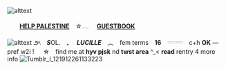 ![alttext](https://64.media.tumblr.com/195a85ac5b349604c46308d1b89c7c4b/4ee358a7007cf420-8b/s2048x3072/41fd33c80b3d851e42c9d4e2b613ec865bd2f0d6.pnj)
 
 ⠀    ⠀ **[HELP PALESTINE](https://rentry.co/HELP-PALESTINE)** ⠀☆𓂃   ⠀ **[GUESTBOOK](https://polyniigo.123guestbook.com/)**
 
![alttext](https://64.media.tumblr.com/0dcdc86299570b20fc8e91eb2ac18e49/4ee358a7007cf420-1e/s2048x3072/e935b8e4eb93bf0d3dad33f7cfe4d486db99ade3.pnj)
౨ৎ　***S***OL.　₊　 ***LUCILLE*** ⠀︵   ⠀fem terms ⠀**16** ⠀𓎠𓎠𓎠　c+h **OK** — pref w2i !⠀⠀☆ ⠀find me at **hyv pjsk** nd **twst area** ^_< **read** rentry 4 more info ![Tumblr_l_121912261133223](https://64.media.tumblr.com/964379b5dd5140e29f1e2a2e14ee74dc/4ee358a7007cf420-e3/s2048x3072/77b583137df2eef21e29d6911ef7e804825f7ec8.pnj)
